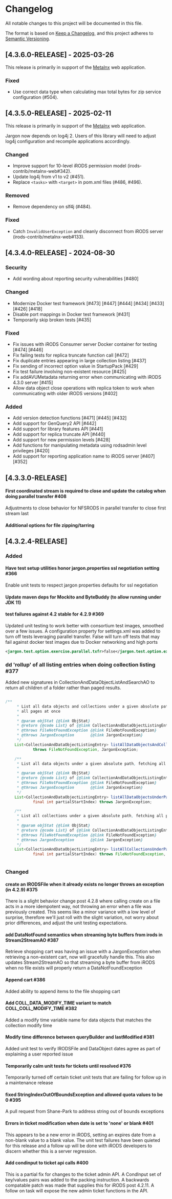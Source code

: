 # Changelog

All notable changes to this project will be documented in this file.

The format is based on [Keep a Changelog](https://keepachangelog.com/en/1.0.0/),
and this project adheres to [Semantic Versioning](https://semver.org/spec/v2.0.0.html).

## [4.3.6.0-RELEASE] - 2025-03-26

This release is primarily in support of the [Metalnx](https://github.com/irods-contrib/metalnx-web) web application.

### Fixed

- Use correct data type when calculating max total bytes for zip service configuration (#504).

## [4.3.5.0-RELEASE] - 2025-02-11

This release is primarily in support of the [Metalnx](https://github.com/irods-contrib/metalnx-web) web application.

Jargon now depends on log4j 2. Users of this library will need to adjust log4j configuration and recompile applications accordingly.

### Changed

- Improve support for 10-level iRODS permission model (irods-contrib/metalnx-web#342).
- Update log4j from v1 to v2 (#451).
- Replace `<tasks>` with `<target>` in pom.xml files (#486, #496).

### Removed

- Remove dependency on slf4j (#484).

### Fixed

- Catch `InvalidUserException` and cleanly disconnect from iRODS server (irods-contrib/metalnx-web#133).

## [4.3.4.0-RELEASE] - 2024-08-30

### Security

- Add wording about reporting security vulnerabilities [#480]

### Changed

- Modernize Docker test framework [#473] [#447] [#444] [#434] [#433] [#426] [#418]
- Disable port mappings in Docker test framework [#431]
- Temporarily skip broken tests [#435]

### Fixed

- Fix issues with iRODS Consumer server Docker container for testing [#474] [#446]
- Fix failing tests for replica truncate function call [#472]
- Fix duplicate entries appearing in large collection listing [#437]
- Fix sending of incorrect option value in StartupPack [#429]
- Fix test failure involving non-existent resource [#425]
- Fix addAVUMetadata returning error when communicating with iRODS 4.3.0 server [#415]
- Allow data object close operations with replica token to work when communicating with older iRODS versions [#402]

### Added

- Add version detection functions [#471] [#445] [#432]
- Add support for GenQuery2 API [#442]
- Add support for library features API [#441]
- Add support for replica truncate API [#440]
- Add support for new permission levels [#428]
- Add functions for manipulating metadata using rodsadmin level privileges [#420]
- Add support for reporting application name to iRODS server [#407] [#352]

## [4.3.3.0-RELEASE]

#### First coordinated stream is required to close and update the catalog when doing parallel transfer #408

Adjustments to close behavior for NFSRODS in parallel transfer to close first stream last

#### Additional options for file zipping/tarring

## [4.3.2.4-RELEASE]

### Added

#### Have test setup utilities honor jargon.properties ssl negotiation setting #366

Enable unit tests to respect jargon properties defaults for ssl negotiation

#### Update maven deps for Mockito and ByteBuddy (to allow running under JDK 11)

#### test failures against 4.2 stable for 4.2.9 #369

Updated unit testing to work better with consortium test images, smoothed over a few issues. A configuration
property for settings.xml was added to turn off tests leveraging parallel transfer. False will turn off tests that may 
fail against docker test images due to Docker networking and high ports 

```xml
<jargon.test.option.exercise.parallel.txfr>false</jargon.test.option.exercise.parallel.txfr>

```

### dd 'rollup' of all listing entries when doing collection listing #377

Added new signatures in CollectionAndDataObjectListAndSearchAO to return all children of a folder rather than paged results.

```java

/**
	 * List all data objects and collections under a given absolute path, fetching
	 * all pages at once
	 * 
	 * @param objStat {@link ObjStat}
	 * @return {@code List} of {@link CollectionAndDataObjectListingEntry}
	 * @throws FileNotFoundException {@link FileNotFoundException}
	 * @throws JargonException       {@link JargonException}
	 */
	List<CollectionAndDataObjectListingEntry> listAllDataObjectsAndCollectionsUnderPath(final ObjStat objStat)
			throws FileNotFoundException, JargonException;

	/**
	 * List all data objects under a given absolute path, fetching all pages at once
	 * 
	 * @param objStat {@link ObjStat}
	 * @return {@code List} of {@link CollectionAndDataObjectListingEntry}
	 * @throws FileNotFoundException {@link FileNotFoundException}
	 * @throws JargonException       {@link JargonException}
	 */
	List<CollectionAndDataObjectListingEntry> listAllDataObjectsUnderPath(final String absolutePathToParent,
			final int partialStartIndex) throws JargonException;

	/**
	 * List all collections under a given absolute path, fetching all pages at once
	 * 
	 * @param objStat {@link ObjStat}
	 * @return {@code List} of {@link CollectionAndDataObjectListingEntry}
	 * @throws FileNotFoundException {@link FileNotFoundException}
	 * @throws JargonException       {@link JargonException}
	 */
	List<CollectionAndDataObjectListingEntry> listAllCollectionsUnderPath(final String absolutePathToParent,
			final int partialStartIndex) throws FileNotFoundException, JargonException;



```

### Changed

#### create an IRODSFile when it already exists no longer throws an exception (in 4.2.9) #375

There is a slight behavior change post 4.2.8 where calling create on a file acts in a more idempotent way, not throwing an error when a file was previously created. This seems like a minor variance with a low level of surprise, therefore we'll just roll with the slight variation, not worry about prior differences, and adjust the unit testing expectations.

#### add DataNotFound semantics when streaming byte buffers from irods in Stream2StreamAO #387

Retrieve shopping cart was having an issue with a JargonException when retrieving a non-existent cart, now will gracefully handle this. This also updates Stream2StreamAO so that streaming a byte buffer from iRODS when no file exists will properly return a DataNotFoundException

#### Append cart #386

Added ability to append items to the file shopping cart

#### Add COLL_DATA_MODIFY_TIME variant to match COLL_COLL_MODIFY_TIME #382

Added a modify time variable name for data objects that matches the collection modify time

#### Modify time difference between queryBuilder and lastModified #381

Added unit test to verify IRODSFile and DataObject dates agree as part of explaining a user reported issue

####  Temporarily calm unit tests for tickets until resolved  #376

Temporarily turned off certain ticket unit tests that are failing for follow up in a maintenance release

#### fixed StringIndexOutOfBoundsException and allowed quota values to be 0 #395

A pull request from Shane-Park to address string out of bounds exceptions

#### Errors in ticket modification when date is set to 'none' or blank #401

This appears to be a new error in iRODS, setting an expires date from a non-blank value to a blank value. The unit test failures have been quieted for this release and a follow up will be done with iRODS developers to discern whether this is a server regression.

#### Add condinput to ticket api calls #400

This is a partial fix for changes to the ticket admin API. A CondInput set of key/values pairs was added to the packing
instruction. A backwards compatable patch was made that supplies this for iRODS post 4.2.11. A follow on task will
expose the new admin ticket functions in the API.


